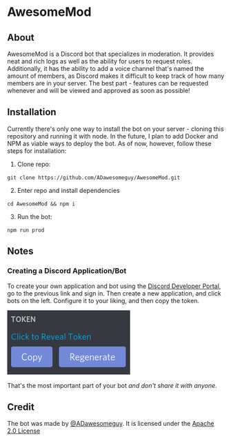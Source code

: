 # AwesomeMod
## About
AwesomeMod is a Discord bot that specializes in moderation. It provides neat and rich logs as well as the ability for users to request roles. Additionally, it has the ability to add a voice channel that's named the amount of members, as Discord makes it difficult to keep track of how many members are in your server. The best part - features can be requested whenever and will be viewed and approved as soon as possible!

## Installation
Currently there's only one way to install the bot on your server - cloning this repository and running it with node. In the future, I plan to add Docker and NPM as viable ways to deploy the bot. As of now, however, follow these steps for installation:

1. Clone repo:
```
git clone https://github.com/ADawesomeguy/AwesomeMod.git
```
2. Enter repo and install dependencies
```
cd AwesomeMod && npm i
```
3. Run the bot:
```
npm run prod
```

## Notes
### Creating a Discord Application/Bot
To create your own application and bot using the [Discord Developer Portal](https://discord.com/developers), go to the previous link and sign in. Then create a new application, and click bots on the left. Configure it to your liking, and then copy the token.

   ![](https://raw.githubusercontent.com/ADawesomeguy/AwesomeSciBo/master/images/discord-developer.png)

That's the most important part of your bot *and don't share it with anyone*.

## Credit
The bot was made by [@ADawesomeguy](https://github.com/ADawesomeguy). It is licensed under the [Apache 2.0 License](https://www.apache.org/licenses/LICENSE-2.0.html)
